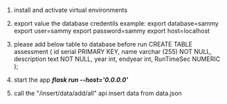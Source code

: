 1. install and activate virtual environments
2. export value the database credentils
example:
    export database=sammy
    export user=sammy
    export password=sammy
    export host=localhost

3. please add below table to database before run
CREATE TABLE assessment (
    id serial PRIMARY KEY,
    name varchar (255) NOT NULL,
    description text NOT NULL,
    year int,
    endyear int,
    RunTimeSec NUMERIC
);

4. start the app ***flask run --host='0.0.0.0'***

5. call the "/insert/data/add/all" api insert data from data.json